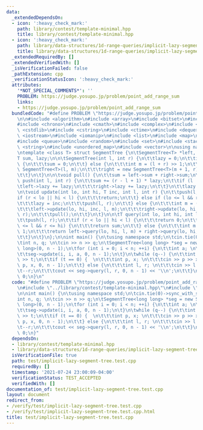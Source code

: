 ```yaml
---
data:
  _extendedDependsOn:
  - icon: ':heavy_check_mark:'
    path: library/contest/template-minimal.hpp
    title: library/contest/template-minimal.hpp
  - icon: ':heavy_check_mark:'
    path: library/data-structures/1d-range-queries/implicit-lazy-segment-tree.hpp
    title: library/data-structures/1d-range-queries/implicit-lazy-segment-tree.hpp
  _extendedRequiredBy: []
  _extendedVerifiedWith: []
  _isVerificationFailed: false
  _pathExtension: cpp
  _verificationStatusIcon: ':heavy_check_mark:'
  attributes:
    '*NOT_SPECIAL_COMMENTS*': ''
    PROBLEM: https://judge.yosupo.jp/problem/point_add_range_sum
    links:
    - https://judge.yosupo.jp/problem/point_add_range_sum
  bundledCode: "#define PROBLEM \"https://judge.yosupo.jp/problem/point_add_range_sum\"\
    \n\n#include <algorithm>\n#include <array>\n#include <bitset>\n#include <cassert>\n\
    #include <chrono>\n#include <cmath>\n#include <complex>\n#include <cstdio>\n#include\
    \ <cstdlib>\n#include <cstring>\n#include <ctime>\n#include <deque>\n#include\
    \ <iostream>\n#include <iomanip>\n#include <list>\n#include <map>\n#include <numeric>\n\
    #include <queue>\n#include <random>\n#include <set>\n#include <stack>\n#include\
    \ <string>\n#include <unordered_map>\n#include <vector>\n\nusing namespace std;\n\
    \ntemplate <class T> struct SegmentTree {\n\tSegmentTree<T> *left, *right;\n\t\
    T sum, lazy;\n\n\tSegmentTree(int l, int r) {\n\t\tlazy = 0;\n\t\tif (l == r)\
    \ {\n\t\t\tsum = 0;\n\t\t} else {\n\t\t\tint m = (l + r) >> 1;\n\t\t\tleft = new\
    \ SegmentTree<T>(l, m);\n\t\t\tright = new SegmentTree<T>(m + 1, r);\n\t\t\tpull();\n\
    \t\t}\n\t}\n\n\tvoid pull() {\n\t\tsum = left->sum + right->sum;\n\t}\n\n\tvoid\
    \ push(int l, int r) {\n\t\tsum += (r - l + 1) * lazy;\n\t\tif (l != r) {\n\t\t\
    \tleft->lazy += lazy;\n\t\t\tright->lazy += lazy;\n\t\t}\n\t\tlazy = 0;\n\t}\n\
    \n\tvoid update(int lo, int hi, T inc, int l, int r) {\n\t\tpush(l, r);\n\t\t\
    if (r < lo || hi < l) {\n\t\t\treturn;\n\t\t} else if (lo <= l && r <= hi) {\n\
    \t\t\tlazy = inc;\n\t\t\tpush(l, r);\n\t\t} else {\n\t\t\tint m = (l + r) >> 1;\n\
    \t\t\tleft->update(lo, hi, inc, l, m);\n\t\t\tright->update(lo, hi, inc, m + 1,\
    \ r);\n\t\t\tpull();\n\t\t}\n\t}\n\n\tT query(int lo, int hi, int l, int r) {\n\
    \t\tpush(l, r);\n\t\tif (r < lo || hi < l) {\n\t\t\treturn 0;\n\t\t} else if (lo\
    \ <= l && r <= hi) {\n\t\t\treturn sum;\n\t\t} else {\n\t\t\tint m = (l + r) >>\
    \ 1;\n\t\t\treturn left->query(lo, hi, l, m) + right->query(lo, hi, m + 1, r);\n\
    \t\t}\n\t}\n};\n\nint main() {\n\tusing namespace std;\n\tcin.tie(0)->sync_with_stdio(0);\n\
    \tint n, q; \n\tcin >> n >> q;\n\tSegmentTree<long long> *seg = new SegmentTree<long\
    \ long>(0, n - 1);\n\tfor (int i = 0; i < n; ++i) {\n\t\tint a; \n\t\tcin >> a;\n\
    \t\tseg->update(i, i, a, 0, n - 1);\n\t}\n\twhile (q--) {\n\t\tint t;\n\t\tcin\
    \ >> t;\n\t\tif (t == 0) {  \n\t\t\tint p, x; \n\t\t\tcin >> p >> x;\n\t\t\tseg->update(p,\
    \ p, x, 0, n - 1);\n\t\t} else {\n\t\t\tint l, r; \n\t\t\tcin >> l >> r;\n\t\t\
    \t--r;\n\t\t\tcout << seg->query(l, r, 0, n - 1) << '\\n';\n\t\t}\n\t}\n\treturn\
    \ 0;\n}\n"
  code: "#define PROBLEM \"https://judge.yosupo.jp/problem/point_add_range_sum\"\n\
    \n#include \"../library/contest/template-minimal.hpp\"\n#include \"../library/data-structures/1d-range-queries/implicit-lazy-segment-tree.hpp\"\
    \n\nint main() {\n\tusing namespace std;\n\tcin.tie(0)->sync_with_stdio(0);\n\t\
    int n, q; \n\tcin >> n >> q;\n\tSegmentTree<long long> *seg = new SegmentTree<long\
    \ long>(0, n - 1);\n\tfor (int i = 0; i < n; ++i) {\n\t\tint a; \n\t\tcin >> a;\n\
    \t\tseg->update(i, i, a, 0, n - 1);\n\t}\n\twhile (q--) {\n\t\tint t;\n\t\tcin\
    \ >> t;\n\t\tif (t == 0) {  \n\t\t\tint p, x; \n\t\t\tcin >> p >> x;\n\t\t\tseg->update(p,\
    \ p, x, 0, n - 1);\n\t\t} else {\n\t\t\tint l, r; \n\t\t\tcin >> l >> r;\n\t\t\
    \t--r;\n\t\t\tcout << seg->query(l, r, 0, n - 1) << '\\n';\n\t\t}\n\t}\n\treturn\
    \ 0;\n}"
  dependsOn:
  - library/contest/template-minimal.hpp
  - library/data-structures/1d-range-queries/implicit-lazy-segment-tree.hpp
  isVerificationFile: true
  path: test/implicit-lazy-segment-tree.test.cpp
  requiredBy: []
  timestamp: '2021-07-24 23:00:09-04:00'
  verificationStatus: TEST_ACCEPTED
  verifiedWith: []
documentation_of: test/implicit-lazy-segment-tree.test.cpp
layout: document
redirect_from:
- /verify/test/implicit-lazy-segment-tree.test.cpp
- /verify/test/implicit-lazy-segment-tree.test.cpp.html
title: test/implicit-lazy-segment-tree.test.cpp
---
```

